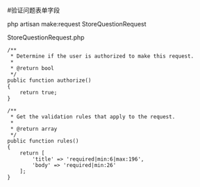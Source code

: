 #验证问题表单字段

php artisan make:request StoreQuestionRequest

StoreQuestionRequest.php
```
/**
 * Determine if the user is authorized to make this request.
 *
 * @return bool
 */
public function authorize()
{
    return true;
}

/**
 * Get the validation rules that apply to the request.
 *
 * @return array
 */
public function rules()
{
    return [
        'title' => 'required|min:6|max:196',
        'body' => 'required|min:26'
    ];
}
```



